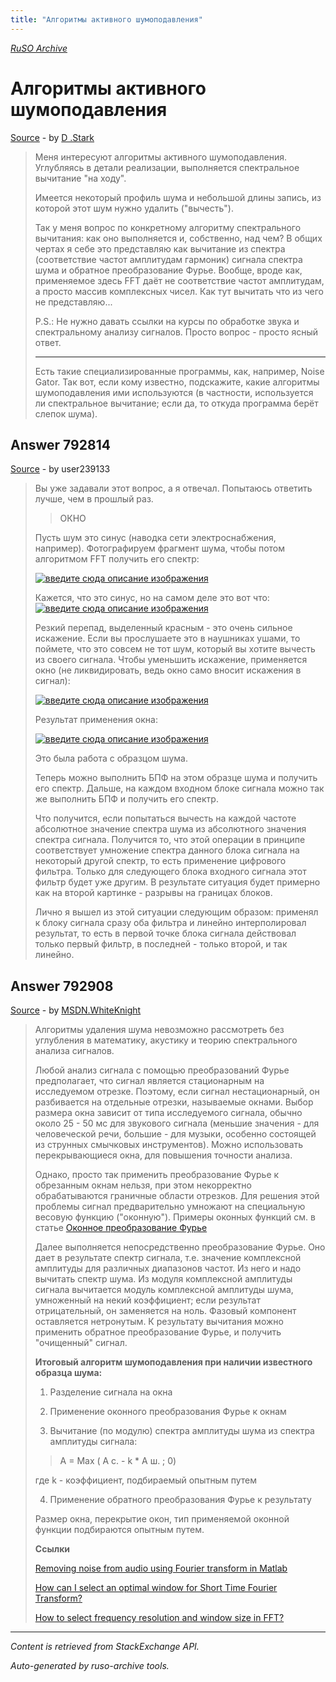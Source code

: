 ```yaml
---
title: "Алгоритмы активного шумоподавления"
---
```

<p><i><a href="https://github.com/MSDN-WhiteKnight/ruso-archive/">RuSO Archive</a></i></p>
<h1>Алгоритмы активного шумоподавления</h1>
<p><a href="https://ru.stackoverflow.com/questions/790343/%d0%90%d0%bb%d0%b3%d0%be%d1%80%d0%b8%d1%82%d0%bc%d1%8b-%d0%b0%d0%ba%d1%82%d0%b8%d0%b2%d0%bd%d0%be%d0%b3%d0%be-%d1%88%d1%83%d0%bc%d0%be%d0%bf%d0%be%d0%b4%d0%b0%d0%b2%d0%bb%d0%b5%d0%bd%d0%b8%d1%8f">Source</a> - by <a href="https://ru.stackoverflow.com/users/238013/d-stark">D .Stark</a></p>
<blockquote>
<p>Меня интересуют алгоритмы активного шумоподавления. Углубляясь в детали реализации, выполняется спектральное вычитание "на ходу".</p>

<p>Имеется некоторый профиль шума и небольшой длины запись, из которой этот шум нужно удалить ("вычесть").</p>

<p>Так у меня вопрос по конкретному алгоритму спектрального вычитания: как оно выполняется и, собственно, над чем? В общих чертах я себе это представляю как вычитание из спектра (соответствие частот амплитудам гармоник) сигнала спектра шума и обратное преобразование Фурье. Вообще, вроде как, применяемое здесь FFT даёт не соответствие частот амплитудам, а просто массив комплексных чисел. Как тут вычитать что из чего не представляю...</p>

<p>P.S.: Не нужно давать ссылки на курсы по обработке звука и спектральному анализу сигналов. Просто вопрос - просто ясный ответ.</p>

<hr>

<p>Есть такие специализированные программы, как, например, Noise Gator. Так вот, если кому известно, подскажите, какие алгоритмы шумоподавления ими используются (в частности, используется ли спектральное вычитание; если да, то откуда программа берёт слепок шума).</p>

</blockquote>
<h2>Answer 792814</h2>
<p><a href="https://ru.stackoverflow.com/a/792814/">Source</a> - by user239133</p>
<blockquote>
<p>Вы уже задавали этот вопрос, а я отвечал. Попытаюсь ответить лучше, чем в прошлый раз.</p>

<blockquote>
  <p>ОКНО</p>
</blockquote>

<p>Пусть шум это синус (наводка сети электроснабжения, например). Фотографируем фрагмент шума, чтобы потом алгоритмом FFT получить его спектр:</p>

<p><a href="https://i.stack.imgur.com/Mbet7.png" rel="nofollow noreferrer"><img src="https://i.stack.imgur.com/Mbet7.png" alt="введите сюда описание изображения"></a></p>

<p>Кажется, что это синус, но на самом деле это вот что:<a href="https://i.stack.imgur.com/LJCSc.png" rel="nofollow noreferrer"><img src="https://i.stack.imgur.com/LJCSc.png" alt="введите сюда описание изображения"></a></p>

<p>Резкий перепад, выделенный красным - это очень сильное искажение. Если вы прослушаете это в наушниках ушами, то поймете, что это совсем не тот шум, который вы хотите вычесть из своего сигнала. Чтобы уменьшить искажение, применяется окно (не ликвидировать, ведь окно само вносит искажения в сигнал):</p>

<p><a href="https://i.stack.imgur.com/tzE7G.png" rel="nofollow noreferrer"><img src="https://i.stack.imgur.com/tzE7G.png" alt="введите сюда описание изображения"></a></p>

<p>Результат применения окна:</p>

<p><a href="https://i.stack.imgur.com/Kl6dJ.png" rel="nofollow noreferrer"><img src="https://i.stack.imgur.com/Kl6dJ.png" alt="введите сюда описание изображения"></a></p>

<p>Это была работа с образцом шума.</p>

<p>Теперь можно выполнить БПФ на этом образце шума и получить его спектр. Дальше, на каждом входном блоке сигнала можно так же выполнить БПФ и получить его спектр.</p>

<p>Что получится, если попытаться вычесть на каждой частоте абсолютное значение спектра шума из абсолютного значения спектра сигнала. Получится то, что этой операции в принципе соответствует умножение спектра данного блока сигнала на некоторый другой спектр, то есть применение цифрового фильтра. Только для следующего блока входного сигнала этот фильтр будет уже другим. В результате ситуация будет примерно как на второй картинке - разрывы на границах блоков.</p>

<p>Лично я вышел из этой ситуации следующим образом: применял к блоку сигнала сразу оба фильтра и линейно интерполировал результат, то есть в первой точке блока сигнала действовал только первый фильтр, в последней - только второй, и так линейно.</p>

</blockquote>
<h2>Answer 792908</h2>
<p><a href="https://ru.stackoverflow.com/a/792908/">Source</a> - by <a href="https://ru.stackoverflow.com/users/240512/msdn-whiteknight">MSDN.WhiteKnight</a></p>
<blockquote>
<p>Алгоритмы удаления шума невозможно рассмотреть без углубления в математику, акустику и теорию спектрального анализа сигналов. </p>

<p>Любой анализ сигнала с помощью преобразований Фурье предполагает, что сигнал является стационарным на исследуемом отрезке. Поэтому, если сигнал нестационарный, он разбивается на отдельные отрезки, называемые окнами. Выбор размера окна зависит от типа исследуемого сигнала, обычно около 25 - 50 мс для звукового сигнала (меньшие значения - для человеческой речи, большие - для музыки, особенно состоящей из струнных смычковых инструментов). Можно использовать перекрывающиеся окна, для повышения точности анализа.</p>

<p>Однако, просто так применить преобразование Фурье к обрезанным окнам нельзя, при этом некорректно обрабатываются граничные области отрезков. Для решения этой проблемы сигнал предварительно умножают на специальную весовую функцию ("оконную"). Примеры оконных функций см. в статье <a href="https://ru.wikipedia.org/wiki/%D0%9E%D0%BA%D0%BE%D0%BD%D0%BD%D0%BE%D0%B5_%D0%BF%D1%80%D0%B5%D0%BE%D0%B1%D1%80%D0%B0%D0%B7%D0%BE%D0%B2%D0%B0%D0%BD%D0%B8%D0%B5_%D0%A4%D1%83%D1%80%D1%8C%D0%B5" rel="nofollow noreferrer">Оконное преобразование Фурье</a> </p>

<p>Далее выполняется непосредственно преобразование Фурье. Оно дает в результате спектр сигнала, т.е. значение комплексной амплитуды для различных диапазонов частот. Из него и надо вычитать спектр шума. Из модуля комплексной амплитуды сигнала вычитается модуль комплексной амплитуды шума, умноженный на некий коэффициент; если результат отрицательный, он заменяется на ноль. Фазовый компонент оставляется нетронутым. К результату вычитания можно применить обратное преобразование Фурье, и получить "очищенный" сигнал.</p>

<p><strong>Итоговый алгоритм шумоподавления при наличии известного образца шума:</strong></p>

<ol>
<li><p>Разделение сигнала на окна</p></li>
<li><p>Применение оконного преобразования Фурье к окнам</p></li>
<li><p>Вычитание (по модулю) спектра амплитуды шума из спектра амплитуды сигнала:</p></li>
</ol>

<blockquote>
  <p>A = Max ( A с. - k * А ш. ; 0)</p>
</blockquote>

<p>где k - коэффициент, подбираемый опытным путем</p>

<ol start="4">
<li>Применение обратного преобразования Фурье к результату</li>
</ol>

<p>Размер окна, перекрытие окон, тип применяемой оконной функции подбираются опытным путем.</p>

<p><strong>Ссылки</strong></p>

<p><a href="https://dsp.stackexchange.com/questions/9054/removing-noise-from-audio-using-fourier-transform-in-matlab">Removing noise from audio using Fourier transform in Matlab</a></p>

<p><a href="https://stackoverflow.com/questions/29863232/how-can-i-select-an-optimal-window-for-short-time-fourier-transform">How can I select an optimal window for Short Time Fourier Transform?
</a></p>

<p><a href="https://electronics.stackexchange.com/questions/79647/how-to-select-frequency-resolution-and-window-size-in-fft">How to select frequency resolution and window size in FFT?</a></p>

</blockquote>
<hr/>
<p><i>Content is retrieved from StackExchange API. </i></p>
<p><i>Auto-generated by ruso-archive tools. </i></p>
